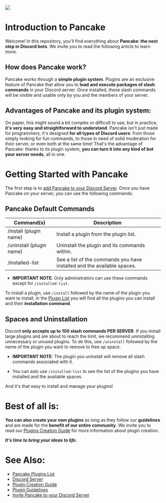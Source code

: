 ![ ](https://i.imgur.com/yYUG27J.png)
# Introduction to Pancake
Welcome! In this repository, you'll find everything about **Pancake: the next step in Discord bots**. We invite you to read the following article to learn more.

## How does Pancake work?
Pancake works through a **simple plugin system**. Plugins are an exclusive feature of Pancake that allow you to **load and execute packages of slash commands** in your Discord server. Once installed, these slash commands will be visible and usable only by you and the members of your server.

## Advantages of Pancake and its plugin system:
On paper, this might sound a bit complex or difficult to use, but in practice, **it's very easy and straightforward to understand**. Pancake isn't just made for programmers; it's designed **for all types of Discord users**: from those simply looking for fun commands, to those in need of solid moderation for their server, or even both at the same time! That's the advantage of Pancake: thanks to its plugin system, **you can turn it into any kind of bot your server needs**, all in one.

# Getting Started with Pancake
The first step is to [add Pancake to your Discord Server](https://discord.com/oauth2/authorize?client_id=1398868186216271962&permissions=8&integration_type=0&scope=applications.commands+bot). Once you have Pancake on your server, you can use the following commands:

## Pancake Default Commands
| Command(s) | Description        |
|-           |-                   |
| /install (plugin name) | Install a plugin from the plugin list. |
| /uninstall (plugin name) | Uninstall the plugin and its commands within. |
| /installed-list | See a list of the commands you have installed and the available spaces. |

- **IMPORTANT NOTE**: Only administrators can use these commands except for `/installed-list`.

To install a plugin, use `/install` followed by the name of the plugin you want to install, in the [Plugin List](docs/plugins-list.md) you will find all the plugins you can install and their **installation command**.

## Spaces and Uninstallation
Discord **only accepts up to 100 slash commands PER SERVER**. If you install large plugins and are about to reach the limit, we recommend uninstalling unnecessary or unused plugins. To do this, use `/uninstall` followed by the name of the plugin you want to remove to free up space.

- **IMPORTANT NOTE**: The plugin you uninstall will remove all slash commands associated with it.

- You can aslo use `/installed-list` to see the list of the plugins you have installed and the available spaces.

And it's that easy to install and manage your plugins!

# Best of all is:
**You can also create your own plugins** as long as they follow our **guidelines** and are made for the **benefit of our entire community**. We invite you to read our [Plugins Creation Guide](docs/plugins-guide.md) for more information about plugin creation.

***It's time to bring your ideas to life.***

# See Also:
- [Pancake Plugins List](docs/plugins-list.md)
- [Discord Server](https://discord.gg/dT8S632nPM)
- [Plugin Creation Guide](docs/plugins-guide.md)
- [Plugin Guidelines](/docs/plugins-guidelines.md)
- [Invite Pancake to your Discord Server](https://discord.com/oauth2/authorize?client_id=1398868186216271962&permissions=8&integration_type=0&scope=applications.commands+bot)
